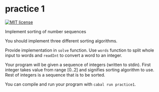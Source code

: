 # practice 1

[![MIT license](https://img.shields.io/badge/license-MIT-blue.svg)](https://github.com/nothingelsematters/functional-programming-course/blob/master/practice1/LICENSE)


Implement sorting of number sequences

You should implement three different sorting algorithms.

Provide implementation in `solve` function.
Use `words` function to split whole input to words and `readInt` to convert a word to an integer.

Your program will be given a sequence of integers (written to stdin).
First integer takes value from range [0..2] and signifies sorting algorithm to use.
Rest of integers is a sequence that is to be sorted.

You can compile and run your program with `cabal run practice1`.

